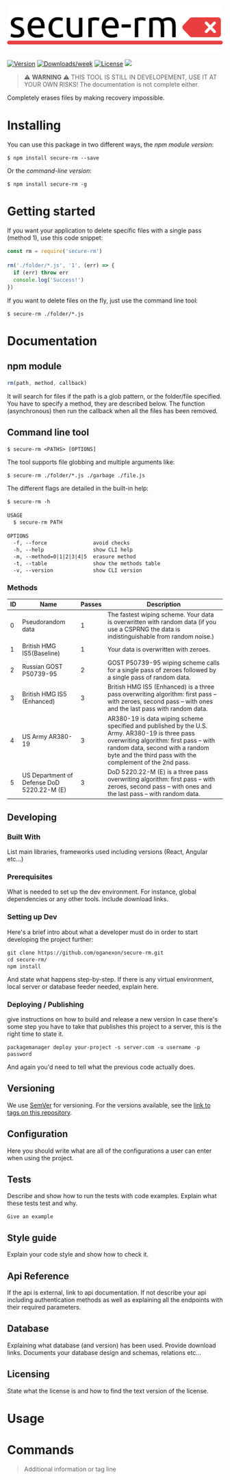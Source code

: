![Logo of the project](./assets/secure-rm.png)

[![Version](https://img.shields.io/npm/v/secure-rm.svg)](https://npmjs.org/package/secure-rm)
[![Downloads/week](https://img.shields.io/npm/dw/secure-rm.svg)](https://npmjs.org/package/secure-rm)
[![License](https://img.shields.io/npm/l/secure-rm.svg)](https://github.com/MaelAcier/secure-rm/blob/master/package.json)
[![](https://img.shields.io/badge/status-STILL_IN_BETA-red.svg)]()

> :warning: **WARNING** :warning: THIS TOOL IS STILL IN DEVELOPEMENT, USE IT AT YOUR OWN RISKS!
> The documentation is not complete either.

Completely erases files by making recovery impossible.

# Installing

You can use this package in two different ways, the _npm module version_:

```shell
$ npm install secure-rm --save
```

Or the _command-line version_:

```shell
$ npm install secure-rm -g
```

# Getting started

If you want your application to delete specific files with a single pass (method 1), use this code snippet:
```javascript
const rm = require('secure-rm')

rm('./folder/*.js', '1', (err) => {
  if (err) throw err
  console.log('Success!')
})
```

If you want to delete files on the fly, just use the command line tool:
```shell
$ secure-rm ./folder/*.js
```

# Documentation

## npm module 

```javascript
rm(path, method, callback)
```
It will search for files if the path is a glob pattern, or the folder/file specified.
You have to specify a method, they are described below.
The function (asynchronous) then run the callback when all the files has been removed.

## Command line tool

```shell
$ secure-rm <PATHS> [OPTIONS]
```
The tool supports file globbing and multiple arguments like:
```shell
$ secure-rm ./folder/*.js ./garbage ./file.js
```
The different flags are detailed in the built-in help:
```shell
$ secure-rm -h

USAGE
  $ secure-rm PATH

OPTIONS
  -f, --force               avoid checks
  -h, --help                show CLI help
  -m, --method=0|1|2|3|4|5  erasure method
  -t, --table               show the methods table
  -v, --version             show CLI version
```

### Methods

ID | Name | Passes | Description
-- | ---- | ------ | -----------
 0 | Pseudorandom data | 1 | The fastest wiping scheme. Your data is overwritten with random data (if you use a CSPRNG the data is indistinguishable from random noise.)
 1 | British HMG IS5(Baseline) | 1 | Your data is overwritten with zeroes.
 2 | Russian GOST P50739-95 | 2 | GOST P50739-95 wiping scheme calls for a single pass of zeroes followed by a single pass of random data.
 3 | British HMG IS5 (Enhanced) | 3 | British HMG IS5 (Enhanced) is a three pass overwriting algorithm: first pass – with zeroes, second pass – with ones and the last pass with random data.
 4 | US Army AR380-19 | 3 | AR380-19 is data wiping scheme specified and published by the U.S. Army. AR380-19 is three pass overwriting algorithm: first pass – with random data, second with a random byte and the third pass with the complement of the 2nd pass.
 5 | US Department of Defense DoD 5220.22-M (E) | 3 | DoD 5220.22-M (E) is a three pass overwriting algorithm: first pass – with zeroes, second pass – with ones and the last pass – with random data.

## Developing

### Built With
List main libraries, frameworks used including versions (React, Angular etc...)

### Prerequisites
What is needed to set up the dev environment. For instance, global dependencies or any other tools. include download links.


### Setting up Dev

Here's a brief intro about what a developer must do in order to start developing
the project further:

```shell
git clone https://github.com/oganexon/secure-rm.git
cd secure-rm/
npm install
```

And state what happens step-by-step. If there is any virtual environment, local server or database feeder needed, explain here.

### Deploying / Publishing
give instructions on how to build and release a new version
In case there's some step you have to take that publishes this project to a
server, this is the right time to state it.

```shell
packagemanager deploy your-project -s server.com -u username -p password
```

And again you'd need to tell what the previous code actually does.

## Versioning

We use [SemVer](http://semver.org/) for versioning. For the versions available, see the [link to tags on this repository](/tags).


## Configuration

Here you should write what are all of the configurations a user can enter when
using the project.

## Tests

Describe and show how to run the tests with code examples.
Explain what these tests test and why.

```shell
Give an example
```

## Style guide

Explain your code style and show how to check it.

## Api Reference

If the api is external, link to api documentation. If not describe your api including authentication methods as well as explaining all the endpoints with their required parameters.


## Database

Explaining what database (and version) has been used. Provide download links.
Documents your database design and schemas, relations etc... 

## Licensing

State what the license is and how to find the text version of the license.

# Usage

# Commands

> Additional information or tag line

